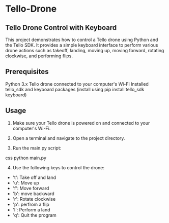 # Tello-Drone


## Tello Drone Control with Keyboard

This project demonstrates how to control a Tello drone using Python and the Tello SDK. It provides a simple keyboard interface to perform various drone actions such as takeoff, landing, moving up, moving forward, rotating clockwise, and performing flips.

## Prerequisites

Python 3.x
Tello drone connected to your computer's Wi-Fi
Installed tello_sdk and keyboard packages (install using pip install tello_sdk keyboard)

## Usage

1. Make sure your Tello drone is powered on and connected to your computer's Wi-Fi.

2. Open a terminal and navigate to the project directory.

3. Run the main.py script:

css
python main.py

4. Use the following keys to control the drone:

* 't': Take off and land
* 'u': Move up
* 'f': Move forward
* 'b': move backward
* 'r': Rotate clockwise
* 'p': perfrom a flip
* 'l': Perform a land
* 'q': Quit the program